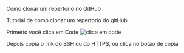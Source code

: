  Como clonar um repertorio no GitHub

Tutorial de como clonar um repertorio do gitHub


Primerio você clica em Code
![clica em code](https://user-images.githubusercontent.com/73754403/193288984-6f5cbd60-9659-4985-87a0-4e25cf95404f.png)

Depois copia o link do SSH ou do HTTPS, ou clica no botão de copia
